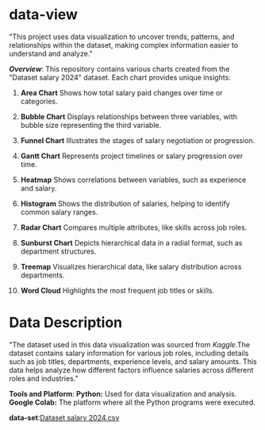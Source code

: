 # data-view

"This project uses data visualization to uncover trends, patterns, and relationships within the dataset, making complex information easier to understand and analyze."

***Overview***:
This repository contains various charts created from the "Dataset salary 2024" dataset. Each chart provides unique insights:

1. **Area Chart**
Shows how total salary paid changes over time or categories.

2. **Bubble Chart**
Displays relationships between three variables, with bubble size representing the third variable.

3. **Funnel Chart**
Illustrates the stages of salary negotiation or progression. 

4. **Gantt Chart**
Represents project timelines or salary progression over time.

5. **Heatmap**
Shows correlations between variables, such as experience and salary.

6. **Histogram**
Shows the distribution of salaries, helping to identify common salary ranges.

7. **Radar Chart**
Compares multiple attributes, like skills across job roles.

8. **Sunburst Chart**
Depicts hierarchical data in a radial format, such as department structures.

9. **Treemap**
Visualizes hierarchical data, like salary distribution across departments.

 10. **Word Cloud**
Highlights the most frequent job titles or skills. 

# Data Description
"The dataset used in this data visualization was sourced from *Kaggle*.The dataset contains salary information for various job roles, including details such as job titles, departments, experience levels, and salary amounts. This data helps analyze how different factors influence salaries across different roles and industries."

**Tools and Platform**:
**Python:** Used for data visualization and analysis.
**Google Colab:** The platform where all the Python programs were executed.

**data-set**:[Dataset salary 2024.csv](https://github.com/user-attachments/files/16643620/Dataset.salary.2024.csv)
